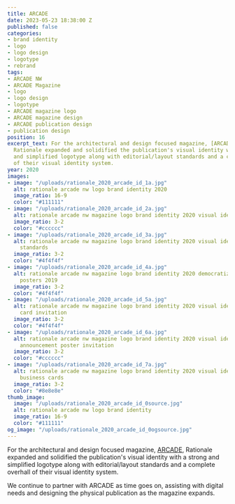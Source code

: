 ```yaml
---
title: ARCADE
date: 2023-05-23 18:38:00 Z
published: false
categories:
- brand identity
- logo
- logo design
- logotype
- rebrand
tags:
- ARCADE NW
- ARCADE Magazine
- logo
- logo design
- logotype
- ARCADE magazine logo
- ARCADE magazine design
- ARCADE publication design
- publication design
position: 16
excerpt_text: For the architectural and design focused magazine, [ARCADE](https://arcadenw.org),
  Rationale expanded and solidified the publication's visual identity with a strong
  and simplified logotype along with editorial/layout standards and a complete overhall
  of their visual identity system.
year: 2020
images:
- image: "/uploads/rationale_2020_arcade_id_1a.jpg"
  alt: rationale arcade nw logo brand identity 2020
  image_ratio: 16-9
  color: "#111111"
- image: "/uploads/rationale_2020_arcade_id_2a.jpg"
  alt: rationale arcade nw magazine logo brand identity 2020 visual identity manual
  image_ratio: 3-2
  color: "#cccccc"
- image: "/uploads/rationale_2020_arcade_id_3a.jpg"
  alt: rationale arcade nw magazine logo brand identity 2020 visual identity manual
    standards
  image_ratio: 3-2
  color: "#4f4f4f"
- image: "/uploads/rationale_2020_arcade_id_4a.jpg"
  alt: rationale arcade nw magazine logo brand identity 2020 democratize by design
    posters 2019
  image_ratio: 3-2
  color: "#4f4f4f"
- image: "/uploads/rationale_2020_arcade_id_5a.jpg"
  alt: rationale arcade nw magazine logo brand identity 2020 visual identity post
    card invitation
  image_ratio: 3-2
  color: "#4f4f4f"
- image: "/uploads/rationale_2020_arcade_id_6a.jpg"
  alt: rationale arcade nw magazine logo brand identity 2020 visual identity fundraiser
    announcement poster invitation
  image_ratio: 3-2
  color: "#cccccc"
- image: "/uploads/rationale_2020_arcade_id_7a.jpg"
  alt: rationale arcade nw magazine logo brand identity 2020 visual identity stationary
    business cards
  image_ratio: 3-2
  color: "#8e8e8e"
thumb_image:
  image: "/uploads/rationale_2020_arcade_id_0source.jpg"
  alt: rationale arcade nw logo brand identity
  image_ratio: 16-9
  color: "#111111"
og_image: "/uploads/rationale_2020_arcade_id_0ogsource.jpg"
---
```


For the architectural and design focused magazine, [ARCADE](https://arcadenw.org), Rationale expanded and solidified the publication's visual identity with a strong and simplified logotype along with editorial/layout standards and a complete overhall of their visual identity system.

We continue to partner with ARCADE as time goes on, assisting with digital needs and designing the physical publication as the magazine expands.